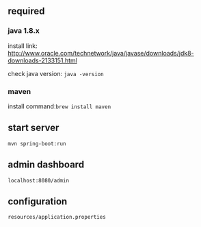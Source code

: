 ## required

### java 1.8.x

install link: http://www.oracle.com/technetwork/java/javase/downloads/jdk8-downloads-2133151.html

check java version: `java -version`

### maven

install command:`brew install maven`


## start server

`mvn spring-boot:run`

## admin dashboard

`localhost:8080/admin`

## configuration

`resources/application.properties`